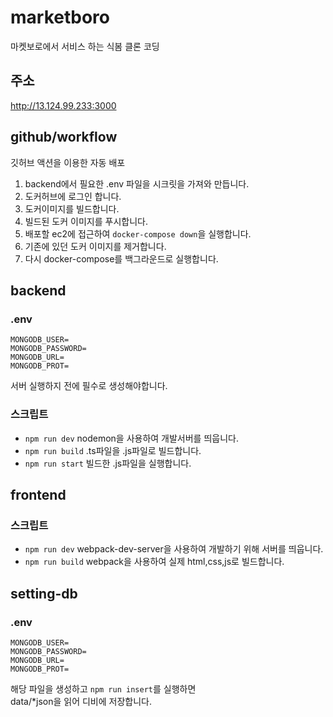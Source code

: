 # marketboro
마켓보로에서 서비스 하는 식봄 클론 코딩

## 주소
http://13.124.99.233:3000

## github/workflow

깃허브 액션을 이용한 자동 배포  
1. backend에서 필요한 .env 파일을 시크릿을 가져와 만듭니다.
2. 도커허브에 로그인 합니다.
3. 도커이미지를 빌드합니다.
4. 빌드된 도커 이미지를 푸시합니다.
5. 배포할 ec2에 접근하여 `docker-compose down`을 실행합니다.
6. 기존에 있던 도커 이미지를 제거합니다.
7. 다시 docker-compose를 백그라운드로 실행합니다.

## backend

### .env
```
MONGODB_USER=
MONGODB_PASSWORD=
MONGODB_URL=
MONGODB_PROT=
```
서버 실행하지 전에 필수로 생성해야합니다.

### 스크립트
- `npm run dev` nodemon을 사용하여 개발서버를 띄웁니다.
- `npm run build` .ts파일을 .js파일로 빌드합니다.
- `npm run start` 빌드한 .js파일을 실행합니다.

## frontend

### 스크립트
- `npm run dev` webpack-dev-server을 사용하여 개발하기 위해 서버를 띄웁니다.
- `npm run build` webpack을 사용하여 실제 html,css,js로 빌드합니다.

## setting-db

### .env
```
MONGODB_USER=
MONGODB_PASSWORD=
MONGODB_URL=
MONGODB_PROT=
```
해당 파일을 생성하고 `npm run insert`를 실행하면  
data/*json을 읽어 디비에 저장합니다.
